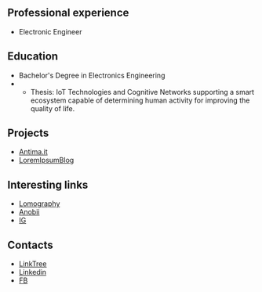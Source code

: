 ## Professional experience

- Electronic Engineer

## Education
- Bachelor's Degree in Electronics Engineering 
- - Thesis: IoT Technologies and Cognitive Networks supporting a smart ecosystem capable of determining human activity for improving the quality of life.

## Projects
- [Antima.it](https://antima.it/)
- [LoremIpsumBlog](https://theloremipsumblog.wordpress.com/)


## Interesting links
 - [Lomography](https://www.lomography.com/homes/deansupertramp)
 - [Anobii](http://www.anobii.com/deandondan/profile)
 - [IG](https://www.instagram.com/dean_supertramp/)

## Contacts
 - [LinkTree](https://linktr.ee/dean_supertramp)
 - [Linkedin](https://www.linkedin.com/in/andrea-alecce/)
 - [FB](https://www.facebook.com/andrea.d.alecce)
